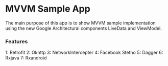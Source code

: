 # MVVM Sample App
The main purpose of this app is to show MVVM sample implementation using the new Google Architectural
components LiveData and ViewModel.

<h3> Features</h3>

1: Retrofit
2: Okhttp
3: NetworkIntercepter
4: Facebook Stetho
5: Dagger
6: Rxjava
7: Rxandroid
